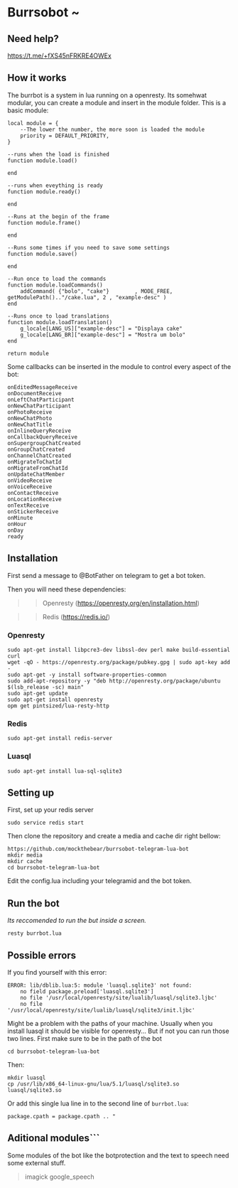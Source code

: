 # Burrsobot ~

## Need help?

https://t.me/+fXS45nFRKRE4OWEx


## How it works

The burrbot is a system in lua running on a openresty. Its somehwat modular, you can create a module and insert in the module folder.
This is a basic module:
```
local module = {
	--The lower the number, the more soon is loaded the module
	priority = DEFAULT_PRIORITY,
}

--runs when the load is finished
function module.load()

end

--runs when eveything is ready
function module.ready()

end

--Runs at the begin of the frame
function module.frame()

end

--Runs some times if you need to save some settings
function module.save()

end

--Run once to load the commands
function module.loadCommands()
	addCommand( {"bolo", "cake"}		, MODE_FREE,  getModulePath().."/cake.lua", 2 , "example-desc" )
end

--Runs once to load translations
function module.loadTranslation()
	g_locale[LANG_US]["example-desc"] = "Displaya cake"
	g_locale[LANG_BR]["example-desc"] = "Mostra um bolo"
end

return module
```

Some callbacks can be inserted in the module to control every aspect of the bot:
```
onEditedMessageReceive
onDocumentReceive
onLeftChatParticipant
onNewChatParticipant
onPhotoReceive
onNewChatPhoto
onNewChatTitle
onInlineQueryReceive
onCallbackQueryReceive
onSupergroupChatCreated
onGroupChatCreated
onChannelChatCreated
onMigrateToChatId
onMigrateFromChatId
onUpdateChatMember
onVideoReceive
onVoiceReceive
onContactReceive
onLocationReceive
onTextReceive
onStickerReceive
onMinute
onHour
onDay
ready
```

## Installation

First send a message to @BotFather on telegram to get a bot token.

Then you will need these dependencies:

>> Openresty (https://openresty.org/en/installation.html)

>> Redis (https://redis.io/)

### Openresty
```
sudo apt-get install libpcre3-dev libssl-dev perl make build-essential curl
wget -qO - https://openresty.org/package/pubkey.gpg | sudo apt-key add -
sudo apt-get -y install software-properties-common
sudo add-apt-repository -y "deb http://openresty.org/package/ubuntu $(lsb_release -sc) main"
sudo apt-get update
sudo apt-get install openresty
opm get pintsized/lua-resty-http
``` 

### Redis
```
sudo apt-get install redis-server
```

### Luasql 
```
sudo apt-get install lua-sql-sqlite3
```


## Setting up

First, set up your redis server
```
sudo service redis start
```

Then clone the repository and create a media and cache dir right bellow:

```
https://github.com/mockthebear/burrsobot-telegram-lua-bot
mkdir media
mkdir cache
cd burrsobot-telegram-lua-bot
```

Edit the config.lua including your telegramid and the bot token. 

## Run the bot

*Its reccomended to run the but inside a screen.*
```
resty burrbot.lua
```

## Possible errors

If you find yourself with this error:
```
ERROR: lib/dblib.lua:5: module 'luasql.sqlite3' not found:
	no field package.preload['luasql.sqlite3']
	no file '/usr/local/openresty/site/lualib/luasql/sqlite3.ljbc'
	no file '/usr/local/openresty/site/lualib/luasql/sqlite3/init.ljbc'
```
Might be a problem with the paths of your machine. Usually when you install luasql it should be visible for openresty...
But if not you can run those two lines. 
First make sure to be in the path of the bot
```
cd burrsobot-telegram-lua-bot
```
Then:
```
mkdir luasql
cp /usr/lib/x86_64-linux-gnu/lua/5.1/luasql/sqlite3.so luasql/sqlite3.so
```

Or add this single lua line in to the second line of `burrbot.lua`:
```
package.cpath = package.cpath .. "
``` 
## Aditional modules```
Some modules of the bot like the botprotection and the text to speech need some external stuff.

> imagick
> google_speech

